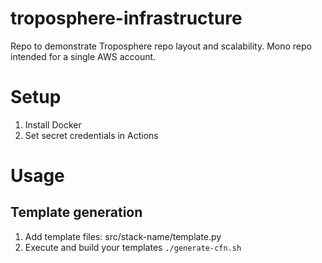 # troposphere-infrastructure
Repo to demonstrate Troposphere repo layout and scalability. Mono repo intended for a single AWS account.


# Setup
1. Install Docker
2. Set secret credentials in Actions

# Usage

## Template generation
1. Add template files: src/stack-name/template.py
2. Execute and build your templates `./generate-cfn.sh`